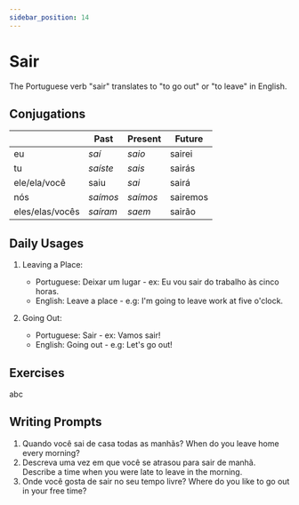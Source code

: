 ```yaml
---
sidebar_position: 14
---
```


# Sair

The Portuguese verb "sair" translates to "to go out" or "to leave" in English.

## Conjugations

|                 | Past     | Present  | Future   |
| --------------- | -------- | -------- | -------- |
| eu              | _saí_    | _saio_   | sairei   |
| tu              | _saíste_ | _sais_   | sairás   |
| ele/ela/você    | saiu     | _sai_    | sairá    |
| nós             | _saímos_ | _saímos_ | sairemos |
| eles/elas/vocês | _saíram_ | _saem_   | sairão   |

## Daily Usages

1. Leaving a Place:

   - Portuguese: Deixar um lugar - ex: Eu vou sair do trabalho às cinco horas.
   - English: Leave a place - e.g: I'm going to leave work at five o'clock.

2. Going Out:

   - Portuguese: Sair - ex: Vamos sair!
   - English: Going out - e.g: Let's go out!

## Exercises

abc

## Writing Prompts

1. Quando você sai de casa todas as manhãs? When do you leave home every morning?
2. Descreva uma vez em que você se atrasou para sair de manhã. Describe a time when you were late to leave in the morning.
3. Onde você gosta de sair no seu tempo livre? Where do you like to go out in your free time?
